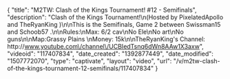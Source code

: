 {
    "title": "M2TW: Clash of the Kings Tournament! #12 - Semifinals",
    "description": "Clash of the Kings Tournament!\n(Hosted by PixelatedApollo and TheRyanKing )\n\nThis is the Semifinals, Game 2 between Swissman15 and Schoob57 .\n\nRules:\nMax: 6\/2 cav\nNo Ele\nNo art\nNo guns\n\nMap:Grassy Plains \nMoney: 15k\n\nTheRyanKing's Channel: http:\/\/www.youtube.com\/channel\/UCBIedTsnq6dWn8AAw1X3axw",
    "videoid": "117407834",
    "date_created": "1392877449",
    "date_modified": "1507772070",
    "type": "captivate",
    "layout": "video",
    "url": "\/v\/m2tw-clash-of-the-kings-tournament-12-semifinals\/117407834"
}
